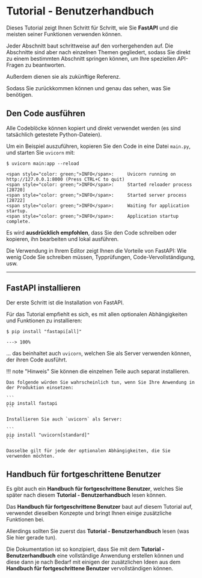 # Tutorial - Benutzerhandbuch

Dieses Tutorial zeigt Ihnen Schritt für Schritt, wie Sie **FastAPI** und die meisten seiner Funktionen verwenden können.

Jeder Abschnitt baut schrittweise auf den vorhergehenden auf. Die Abschnitte sind aber nach einzelnen Themen gegliedert, sodass Sie direkt zu einem bestimmten Abschnitt springen können, um Ihre speziellen API-Fragen zu beantworten.

Außerdem dienen sie als zukünftige Referenz.

Sodass Sie zurückkommen können und genau das sehen, was Sie benötigen.

## Den Code ausführen

Alle Codeblöcke können kopiert und direkt verwendet werden (es sind tatsächlich getestete Python-Dateien).

Um ein Beispiel auszuführen, kopieren Sie den Code in eine Datei `main.py`, und starten Sie `uvicorn` mit:

<div class="termy">

```console
$ uvicorn main:app --reload

<span style="color: green;">INFO</span>:     Uvicorn running on http://127.0.0.1:8000 (Press CTRL+C to quit)
<span style="color: green;">INFO</span>:     Started reloader process [28720]
<span style="color: green;">INFO</span>:     Started server process [28722]
<span style="color: green;">INFO</span>:     Waiting for application startup.
<span style="color: green;">INFO</span>:     Application startup complete.
```

</div>

Es wird **ausdrücklich empfohlen**, dass Sie den Code schreiben oder kopieren, ihn bearbeiten und lokal ausführen.

Die Verwendung in Ihrem Editor zeigt Ihnen die Vorteile von FastAPI: Wie wenig Code Sie schreiben müssen, Typprüfungen, Code-Vervollständigung, usw.

---

## FastAPI installieren

Der erste Schritt ist die Installation von FastAPI.

Für das Tutorial empfiehlt es sich, es mit allen optionalen Abhängigkeiten und Funktionen zu installieren:

<div class="termy">

```console
$ pip install "fastapi[all]"

---> 100%
```

</div>

... das beinhaltet auch `uvicorn`, welchen Sie als Server verwenden können, der ihren Code ausführt.

!!! note "Hinweis"
    Sie können die einzelnen Teile auch separat installieren.

    Das folgende würden Sie wahrscheinlich tun, wenn Sie Ihre Anwendung in der Produktion einsetzen:

    ```
    pip install fastapi
    ```

    Installieren Sie auch `uvicorn` als Server:

    ```
    pip install "uvicorn[standard]"
    ```

    Dasselbe gilt für jede der optionalen Abhängigkeiten, die Sie verwenden möchten.

## Handbuch für fortgeschrittene Benutzer

Es gibt auch ein **Handbuch für fortgeschrittene Benutzer**, welches Sie später nach diesem **Tutorial - Benutzerhandbuch** lesen können.

Das **Handbuch für fortgeschrittene Benutzer** baut auf diesem Tutorial auf, verwendet dieselben Konzepte und bringt Ihnen einige zusätzliche Funktionen bei.

Allerdings sollten Sie zuerst das **Tutorial - Benutzerhandbuch** lesen (was Sie hier gerade tun).

Die Dokumentation ist so konzipiert, dass Sie mit dem **Tutorial - Benutzerhandbuch** eine vollständige Anwendung erstellen können und diese dann je nach Bedarf mit einigen der zusätzlichen Ideen aus dem **Handbuch für fortgeschrittene Benutzer** vervollständigen können.
